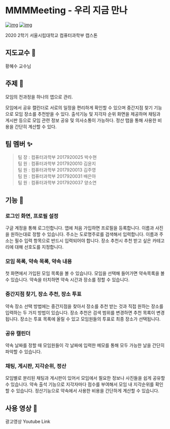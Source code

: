 # MMMMeeting - 우리 지금 만나
[![img](https://img.shields.io/badge/Firebase-Firestore-red)](https://firebase.google.com/products/firestore?hl=ko)
[![img](https://img.shields.io/badge/Firebase-Firestorage-red)](https://firebase.google.com/products/storage?hl=ko)
   
2020 2학기 서울시립대학교 컴퓨터과학부 캡스톤


## 지도교수 :woman:
황혜수 교수님

## 주제 :memo:
모임의 전과정을 하나의 앱으로 관리.

모임에서 공유 캘린더로 서로의 일정을 편리하게 확인할 수 있으며 중간지점 찾기 기능으로 모임 장소를 추천받을 수 있다. 출석기능 및 지각자 순위 화면을 제공하며 채팅과 게시판 등으로 모임 관련 정보 공유 및 의사소통이 가능하다. 정산 탭을 통해 사용한 비용을 간단히 계산할 수 있다.

## 팀 멤버 :sparkles:
>팀 장 : 컴퓨터과학부 2017920025 박수현   
>팀 원 : 컴퓨터과학부 2017920010 김윤지   
>팀 원 : 컴퓨터과학부 2017920013 김주영   
>팀 원 : 컴퓨터과학부 2017920031 배은아   
>팀 원 : 컴퓨터과학부 2017920037 양소연   
   
## 기능 :iphone:
### 로그인 화면, 프로필 설정
   
구글 계정을 통해 로그인합니다.
앱에 처음 가입하면 프로필을 등록합니다. 이름과 사진을 원하는대로 정할 수 있습니다. 
주소는 도로명주로를 검색해서 입력합니다. 이름과 주소는 필수 입력 항목으로 반드시 입력되어야 합니다.
장소 추천시 추천 받고 싶은 카테고리에 대해 선호도를 지정합니다.

### 모임 목록, 약속 목록, 약속 내용
   
첫 화면에서 가입된 모임 목록을 볼 수 있습니다.
모임을 선택해 들어가면 약속목록을 볼 수 있습니다.
약속을 터치하면 약속 시간과 장소를 정할 수 있습니다.
   
### 중간지점 찾기, 장소 추천, 장소 투표

약속 장소 선택 방법에는 중간지점을 찾아서 장소를 추천 받는 것과 직접 원하는 장소를 입력하는 두 가지 방법이 있습니다. 
장소 추천은 검색 범위를 변경하면 추천 목록이 변경됩니다.
장소는 투표 목록에 올릴 수 있고 모임원들의 투표로 최종 장소가 선택됩니다. 

### 공유 캘린더
   
약속 날짜를 정할 때 모임원들이 각 날짜에 입력한 메모를 통해 모두 가능한 날을 간단히 파악할 수 있습니다.
   
### 채팅, 게시판, 지각순위, 정산  
   
모임별로 분리된 채팅과 게시판이 있어서 모임에서 필요한 정보나 사진들을 쉽게 공유할 수 있습니다.
약속 출석 기능으로 지각자마다 점수를 부여해서 모임 내 지각순위를 확인할 수 있습니다.
정산기능으로 약속에서 사용한 비용을 간단하게 계산할 수 있습니다.


## 사용 영상 :rainbow:

광고영상 Youtube Link

